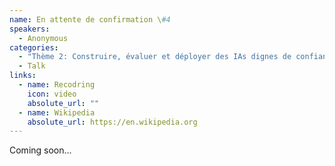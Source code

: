 ```yaml
---
name: En attente de confirmation \#4
speakers:
  - Anonymous
categories:
  - "Thème 2: Construire, évaluer et déployer des IAs dignes de confiance"
  - Talk
links:
  - name: Recodring
    icon: video
    absolute_url: ""
  - name: Wikipedia
    absolute_url: https://en.wikipedia.org
---
```


Coming soon...